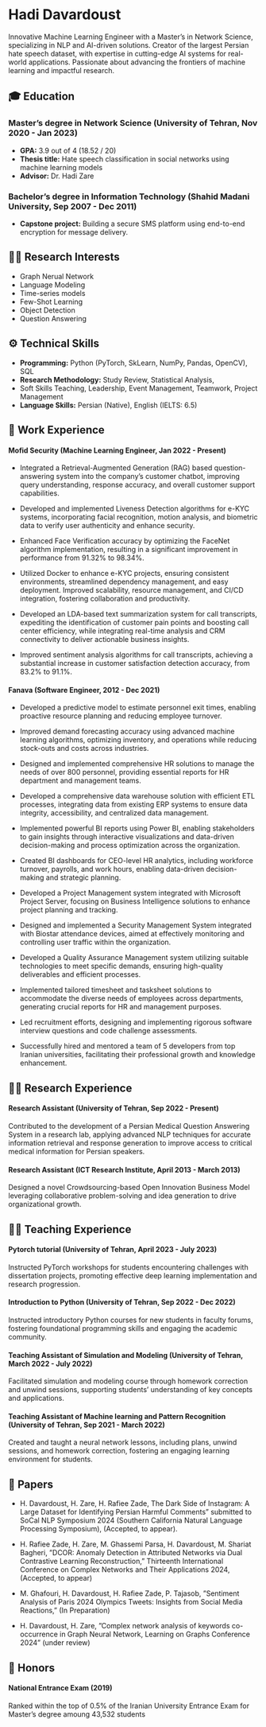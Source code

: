 # Hadi Davardoust

Innovative Machine Learning Engineer with a Master’s in Network Science, specializing in NLP and AI-driven solutions. Creator of the largest Persian hate speech dataset, with expertise in cutting-edge AI systems for real-world applications. Passionate about advancing the frontiers of machine learning and impactful research.


## 🎓 Education

### Master’s degree in Network Science (University of Tehran, Nov 2020 - Jan 2023)
- **GPA:** 3.9 out of 4 (18.52 / 20)
- **Thesis title:** Hate speech classification in social networks using machine learning models
- **Advisor:** Dr. Hadi Zare  

### Bachelor’s degree in Information Technology (Shahid Madani University, Sep 2007 - Dec 2011)
- **Capstone project:** Building a secure SMS platform using end-to-end encryption for message delivery.

## 👨‍💻 Research Interests

- Graph Nerual Network  
- Language Modeling  
- Time-series models  
- Few-Shot Learning  
- Object Detection  
- Question Answering

## ⚙️ Technical Skills

- **Programming:** Python (PyTorch, SkLearn, NumPy, Pandas, OpenCV), SQL  
- **Research Methodology:** Study Review, Statistical Analysis,  
- Soft Skills Teaching, Leadership, Event Management, Teamwork, Project Management  
- **Language Skills:** Persian (Native), English (IELTS: 6.5)

## 🏢  Work Experience
#### Mofid Security (Machine Learning Engineer,  Jan 2022 - Present)
* Integrated a Retrieval-Augmented Generation (RAG) based question-answering system into the company’s customer chatbot, improving query understanding, response accuracy, and overall customer support capabilities.

- Developed and implemented Liveness Detection algorithms for e-KYC systems, incorporating facial recognition, motion analysis, and biometric data to verify user authenticity and enhance security.  

- Enhanced Face Verification accuracy by optimizing the FaceNet algorithm implementation, resulting in a significant improvement in performance from 91.32% to 98.34%.  
- Utilized Docker to enhance e-KYC projects, ensuring consistent environments, streamlined dependency management, and easy deployment. Improved scalability, resource management, and CI/CD integration, fostering collaboration and productivity.  
- Developed an LDA-based text summarization system for call transcripts, expediting the identification of customer pain points and boosting call center efficiency, while integrating real-time analysis and CRM connectivity to deliver actionable business insights.  
- Improved sentiment analysis algorithms for call transcripts, achieving a substantial increase in  customer satisfaction detection accuracy, from 83.2% to 91.1%.

#### Fanava (Software Engineer, 2012 - Dec 2021) 
- Developed a predictive model to estimate personnel exit times, enabling proactive resource planning and reducing employee turnover.  

- Improved demand forecasting accuracy using advanced machine learning algorithms, optimizing  inventory, and operations while reducing stock-outs and costs across industries.  
- Designed and implemented comprehensive HR solutions to manage the needs of over 800 personnel, providing essential reports for HR department and management teams.  
-  Developed a comprehensive data warehouse solution with efficient ETL processes, integrating data  from existing ERP systems to ensure data integrity, accessibility, and centralized data management.  
-  Implemented powerful BI reports using Power BI, enabling stakeholders to gain insights through interactive visualizations and data-driven decision-making and process optimization across the  organization.  
-  Created BI dashboards for CEO-level HR analytics, including workforce turnover, payrolls, and  work hours, enabling data-driven decision-making and strategic planning.  
-  Developed a Project Management system integrated with Microsoft Project Server, focusing on  Business Intelligence solutions to enhance project planning and tracking.  
-  Designed and implemented a Security Management System integrated with Biostar attendance  devices, aimed at effectively monitoring and controlling user traffic within the organization.  
-  Developed a Quality Assurance Management system utilizing suitable technologies to meet specific  demands, ensuring high-quality deliverables and efficient processes.  
-  Implemented tailored timesheet and tasksheet solutions to accommodate the diverse needs of employees across departments, generating crucial reports for HR and management purposes.  
-  Led recruitment efforts, designing and implementing rigorous software interview questions and  code challenge assessments.  
-  Successfully hired and mentored a team of 5 developers from top Iranian universities, facilitating  their professional growth and knowledge enhancement.

## 👨‍💻 Research Experience

#### Research Assistant (University of Tehran, Sep 2022 - Present) 

Contributed to the development of a Persian Medical Question Answering System in a research  lab, applying advanced NLP techniques for accurate information retrieval and response generation to improve access to critical medical information for Persian speakers.

#### Research Assistant (ICT Research Institute, April 2013 - March 2013) 
Designed a novel Crowdsourcing-based Open Innovation Business Model leveraging collaborative problem-solving and idea generation to drive organizational growth.


## 🧑‍🏫 Teaching Experience

#### Pytorch tutorial (University of Tehran, April 2023 - July 2023) 

Instructed PyTorch workshops for students encountering challenges with dissertation projects,  promoting effective deep learning implementation and research progression.

#### Introduction to Python (University of Tehran, Sep 2022 - Dec 2022) 
Instructed introductory Python courses for new students in faculty forums, fostering foundational programming skills and engaging the academic community.

#### Teaching Assistant of Simulation and Modeling (University of Tehran, March 2022 - July 2022) 

Facilitated simulation and modeling course through homework correction and unwind sessions, supporting students’ understanding of key concepts and applications.

#### Teaching Assistant of Machine learning and Pattern Recognition (University of Tehran, Sep 2021 - March 2022) 

Created and taught a neural network lessons, including plans, unwind sessions, and homework correction, fostering an engaging learning environment for students.

## 📃 Papers

- H. Davardoust, H. Zare, H. Rafiee Zade, The Dark Side of Instagram: A Large Dataset for  Identifying Persian Harmful Comments” submitted to SoCal NLP Symposium 2024 (Southern  California Natural Language Processing Symposium), (Accepted, to appear).  

- H. Rafiee Zade, H. Zare, M. Ghassemi Parsa, H. Davardoust, M. Shariat Bagheri, ”DCOR:  Anomaly Detection in Attributed Networks via Dual Contrastive Learning Reconstruction,” Thirteenth International Conference on Complex Networks and Their Applications 2024, (Accepted,  to appear)  
- M. Ghafouri, H. Davardoust, H. Rafiee Zade, P. Tajasob, ”Sentiment Analysis of Paris 2024  Olympics Tweets: Insights from Social Media Reactions,” (In Preparation)  
- H. Davardoust, H. Zare, ”Complex network analysis of keywords co-occurrence in Graph Neural  Network, Learning on Graphs Conference 2024” (under review)

## 🏅 Honors

#### National Entrance Exam (2019) 
 Ranked within the top of 0.5% of the Iranian University  Entrance Exam for Master’s degree amoung 43,532 students
